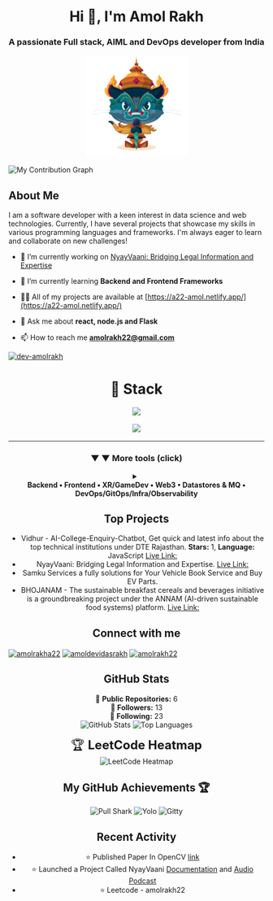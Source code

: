 <h1 align="center">Hi 👋, I'm Amol Rakh</h1>
<h3 align="center">A passionate Full stack, AIML and DevOps developer from India</h3>
<p align="center">
  
  <img src="https://github.com/dev-amolrakh/dev-amolrakh/blob/main/git-demonfinal.png" alt="Dojocat" width="200" height="200">
 
</p>


![My Contribution Graph](https://github-readme-activity-graph.vercel.app/graph?username=dev-amolrakh&theme=react-dark&hide_border=true&area=true)


## About Me

I am a software developer with a keen interest in data science and web technologies. Currently, I have several projects that showcase my skills in various programming languages and frameworks. I'm always eager to learn and collaborate on new challenges!

- 🔭 I’m currently working on [NyayVaani: Bridging Legal Information and Expertise](https://nyay-vaani.vercel.app/)

- 🌱 I’m currently learning **Backend and Frontend Frameworks**

- 👨‍💻 All of my projects are available at [https://a22-amol.netlify.app/](https://a22-amol.netlify.app/)

- 💬 Ask me about **react, node.js and Flask**

- 📫 How to reach me **amolrakh22@gmail.com**
  

<p align="left"> <a href="https://github.com/ryo-ma/github-profile-trophy"><img src="https://github-profile-trophy.vercel.app/?username=dev-amolrakh" alt="dev-amolrakh" /></a> </p>

<div align="center">
  
<div align="center">
  
# 🌸 Stack

<p>
<img src="https://skillicons.dev/icons?i=go,nodejs,python,express,react,typescript,javascript,nuxtjs,vue,blender,nginx,kubernetes,docker,linux,figma,bash,git,github,aws,gitlab,cloudflare,vscode" />
</p>

<p>
<img src="https://skillicons.dev/icons?i=mongodb,mysql,postgresql,redis,kafka,unity,threejs,graphql,tailwind,css,html,sass" />
</p>

</div>

---

<div align="center">

### ▼ ▼ More tools (click)

</div>

<details>
<summary><div align="center"><b>Backend • Frontend • XR/GameDev • Web3 • Datastores & MQ • DevOps/GitOps/Infra/Observability</b></div></summary>

<div align="center">

**🔧 Backend**

Node.js (Express/NestJS/Fastify), Python (FastAPI/Django)  
gRPC/REST, WebSockets, OAuth/OIDC, JWT  
Rate-limiting, Caching, CORS, Idempotency/Outbox

**🌸 Frontend**

React/Next.js (SSR/ISR), Vue/Nuxt, TypeScript  
Zustand, React Query, RHF/Zod  
Tailwind, Vite/Webpack, PWA  
Playwright, Cypress, Jest, Storybook

**👓 XR / GameDev**

Unity (URP), Proton RUN  
WebXR (8th Wall/Zappar/AR.js)  
Three.js/PlayCanvas  
GLTF/KTX2/Basis, Meshopt, Baked GI  
Shaders (HLSL/Shader Graph)

**🔗 Web3**

Solidity (Hardhat/Foundry), ERC-20/721/1155/4337, EIP-712  
Ethers.js/Viem, The Graph, ChainLink  
WalletConnect/MetaMask, L2 (Op/Arb/zkSync)  
Alchemy/Infura

**🗄️ Datastores & MQ**

PostgreSQL, Redis, Kafka, RabbitMQ  
Transactions, Migrations, Indexing  
Performance Tuning, DLQ

**⚙️ DevOps / GitOps / Infra / Observability**

Docker/Compose, Kubernetes/K3s, Helm, ArgoCD  
NGINX, TLS, HTTP/2/3 (QUIC), Blue-Green/Canary  
OpenTelemetry, Prometheus/Victoria Metrics, Grafana/Loki/Tempo, Sentry  
GitHub Actions, Linux, AWS, Vercel, Cloudflare

</div>
</details>

## Top Projects

- Vidhur - AI-College-Enquiry-Chatbot, Get quick and latest info about the top technical institutions under DTE Rajasthan. **Stars:** 1, **Language:** JavaScript [Live Link:](https://vidhur.netlify.app/)
- NyayVaani: Bridging Legal Information and Expertise. [Live Link: ](https://nyay-vaani.vercel.app/)
- Samku Services a fully solutions for Your Vehicle Book Service and Buy EV Parts.
- BHOJANAM - The sustainable breakfast cereals and beverages initiative is a groundbreaking project under the ANNAM (AI-driven sustainable food systems) platform. [Live Link: ](https://bhojanam-starhaus.netlify.app/)

## Connect with me

<p align="left">
<a href="https://linkedin.com/in/amolrakha22" target="blank"><img align="center" src="https://raw.githubusercontent.com/rahuldkjain/github-profile-readme-generator/master/src/images/icons/Social/linked-in-alt.svg" alt="amolrakha22" height="30" width="40" /></a>
<a href="https://kaggle.com/amoldevidasrakh" target="blank"><img align="center" src="https://raw.githubusercontent.com/rahuldkjain/github-profile-readme-generator/master/src/images/icons/Social/kaggle.svg" alt="amoldevidasrakh" height="30" width="40" /></a>
<a href="https://www.leetcode.com/amolrakh22" target="blank"><img align="center" src="https://raw.githubusercontent.com/rahuldkjain/github-profile-readme-generator/master/src/images/icons/Social/leet-code.svg" alt="amolrakh22" height="30" width="40" /></a>
</p>

## GitHub Stats

🌟 **Public Repositories:** 6  
👥 **Followers:** 13  
👤 **Following:** 23  
![GitHub Stats](https://github-readme-stats.vercel.app/api?username=dev-amolrakh&show_icons=true&theme=radical)   ![Top Languages](https://github-readme-stats.vercel.app/api/top-langs/?username=dev-amolrakh&layout=compact&theme=tokyonight&hide_border=true)

<p align="center">
  <span style="font-size:24px;">🏆 <b>LeetCode Heatmap</b></span><br>
  <img src="https://leetcard.jacoblin.cool/amolrakh22?theme=dark&font=Montserrat&ext=heatmap" alt="LeetCode Heatmap"/>
</p>


## My GitHub Achievements 🏆
![Pull Shark](https://github.githubassets.com/assets/pull-shark-default-498c279a747d.png)
![Yolo](https://github.githubassets.com/assets/yolo-default-be0bbff04951.png)
![Gitty](https://github.githubassets.com/assets/quickdraw-default-39c6aec8ff89.png)



## Recent Activity

- ⭐️ Published Paper In OpenCV [link](https://journals.tultech.eu/index.php/jtse/article/view/202) 
- ⭐️ Launched a Project Called NyayVaani [Documentation](https://drive.google.com/file/d/17U7bf3zzod9cFAY_0FN5Iz6T0ShAnKCr/view) and [Audio Podcast](https://drive.google.com/file/d/1UMqx6FpjAOxEWjwrtFyYtvIrTZSD-OF8/view) 
- ⭐️ Leetcode - amolrakh22


